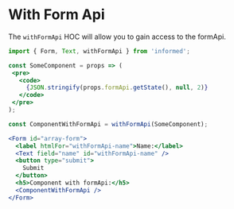 # With Form Api

The `withFormApi` HOC will allow you to gain access to the formApi.

<!-- STORY -->

```jsx
import { Form, Text, withFormApi } from 'informed';

const SomeComponent = props => (
 <pre>
   <code>
     {JSON.stringify(props.formApi.getState(), null, 2)}
   </code>
 </pre>
);

const ComponentWithFormApi = withFormApi(SomeComponent);

<Form id="array-form">
  <label htmlFor="withFormApi-name">Name:</label>
  <Text field="name" id="withFormApi-name" />
  <button type="submit">
    Submit
  </button>
  <h5>Component with formApi:</h5>
  <ComponentWithFormApi />
</Form>
```
